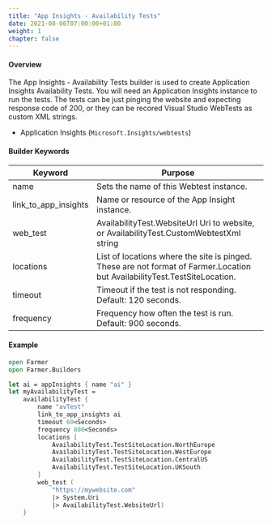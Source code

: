 ```yaml
---
title: "App Insights - Availability Tests"
date: 2021-08-06T07:00:00+01:00
weight: 1
chapter: false
---
```


#### Overview
The App Insights - Availability Tests builder is used to create Application Insights Availability Tests. You will need an Application Insights instance to run the tests.
The tests can be just pinging the website and expecting response code of 200, or they can be recored Visual Studio WebTests as custom XML strings.

* Application Insights (`Microsoft.Insights/webtests`)

#### Builder Keywords

| Keyword | Purpose |
|-|-|
| name | Sets the name of this Webtest instance. |
| link_to_app_insights | Name or resource of the App Insight instance. |
| web_test | AvailabilityTest.WebsiteUrl Uri to website, or AvailabilityTest.CustomWebtestXml string |
| locations | List of locations where the site is pinged. These are not format of Farmer.Location but AvailabilityTest.TestSiteLocation.  |
| timeout | Timeout if the test is not responding. Default: 120 seconds. |
| frequency | Frequency how often the test is run. Default: 900 seconds. |

#### Example

```fsharp
open Farmer
open Farmer.Builders

let ai = appInsights { name "ai" }
let myAvailabilityTest =
    availabilityTest {
        name "avTest"
        link_to_app_insights ai
        timeout 60<Seconds>
        frequency 800<Seconds>
        locations [ 
            AvailabilityTest.TestSiteLocation.NorthEurope
            AvailabilityTest.TestSiteLocation.WestEurope
            AvailabilityTest.TestSiteLocation.CentralUS
            AvailabilityTest.TestSiteLocation.UKSouth
        ]
        web_test (
            "https://mywebsite.com" 
            |> System.Uri 
            |> AvailabilityTest.WebsiteUrl)
    }
```
